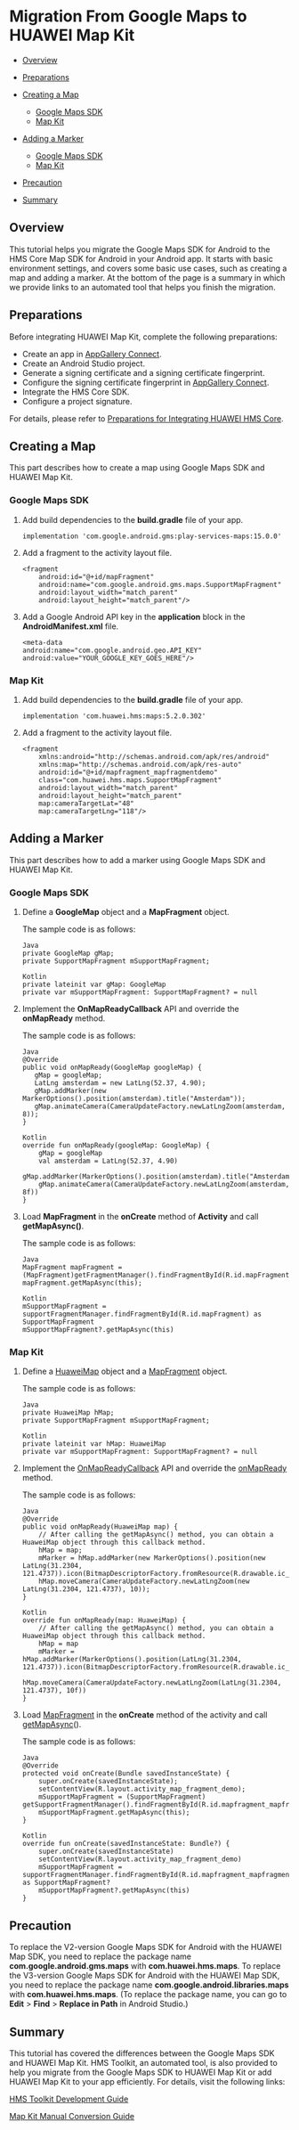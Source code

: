 # Migration From Google Maps to HUAWEI Map Kit<a name="EN-US_TOPIC_0000001099163558"></a>

-   [Overview](#section14565114715461)
-   [Preparations](#section831111183470)
-   [Creating a Map](#section8128184194818)
    -   [Google Maps SDK](#section1937014121494)
    -   [Map Kit](#section1090724194914)

-   [Adding a Marker](#section79311456184914)
    -   [Google Maps SDK](#section5442173845020)
    -   [Map Kit](#section1367459145020)

-   [Precaution](#section102770202518)
-   [Summary](#section64502410516)

## Overview<a name="section14565114715461"></a>

This tutorial helps you migrate the Google Maps SDK for Android to the HMS Core Map SDK for Android in your Android app. It starts with basic environment settings, and covers some basic use cases, such as creating a map and adding a marker. At the bottom of the page is a summary in which we provide links to an automated tool that helps you finish the migration. 

## Preparations<a name="section831111183470"></a>

Before integrating HUAWEI Map Kit, complete the following preparations:

-   Create an app in  [AppGallery Connect](https://developer.huawei.com/consumer/en/service/josp/agc/index.html).
-   Create an Android Studio project.
-   Generate a signing certificate and a signing certificate fingerprint. 
-   Configure the signing certificate fingerprint in  [AppGallery Connect](https://developer.huawei.com/consumer/en/service/josp/agc/index.html). 
-   Integrate the HMS Core SDK.
-   Configure a project signature.

For details, please refer to  [Preparations for Integrating HUAWEI HMS Core](https://developer.huawei.com/consumer/en/codelab/HMSPreparation/index.html#0).

## Creating a Map<a name="section8128184194818"></a>

This part describes how to create a map using Google Maps SDK and HUAWEI Map Kit. 

### Google Maps SDK<a name="section1937014121494"></a>

1.  Add build dependencies to the  **build.gradle**  file of your app. 

    ```
    implementation 'com.google.android.gms:play-services-maps:15.0.0'  
    ```

2.  Add a fragment to the activity layout file.

    ```
    <fragment   
        android:id="@+id/mapFragment"   
        android:name="com.google.android.gms.maps.SupportMapFragment"
        android:layout_width="match_parent"
        android:layout_height="match_parent"/>  
    ```

3.  Add a Google Android API key in the  **application**  block in the  **AndroidManifest.xml**  file.

    ```
    <meta-data 
    android:name="com.google.android.geo.API_KEY"
    android:value="YOUR_GOOGLE_KEY_GOES_HERE"/>
    ```


### Map Kit<a name="section1090724194914"></a>

1.  Add build dependencies to the  **build.gradle**  file of your app. 

    ```
    implementation 'com.huawei.hms:maps:5.2.0.302'
    ```

2.  Add a fragment to the activity layout file.

    ```
    <fragment
        xmlns:android="http://schemas.android.com/apk/res/android"  
        xmlns:map="http://schemas.android.com/apk/res-auto"  
        android:id="@+id/mapfragment_mapfragmentdemo"  
        class="com.huawei.hms.maps.SupportMapFragment"  
        android:layout_width="match_parent"  
        android:layout_height="match_parent"
        map:cameraTargetLat="48"
        map:cameraTargetLng="118"/>
    ```


## Adding a Marker<a name="section79311456184914"></a>

This part describes how to add a marker using Google Maps SDK and HUAWEI Map Kit. 

### Google Maps SDK<a name="section5442173845020"></a>

1.  Define a  **GoogleMap**  object and a  **MapFragment**  object.

    The sample code is as follows:

    ```
    Java
    private GoogleMap gMap; 
    private SupportMapFragment mSupportMapFragment;
    ```

    ```
    Kotlin
    private lateinit var gMap: GoogleMap
    private var mSupportMapFragment: SupportMapFragment? = null
    ```

2.  Implement the  **OnMapReadyCallback**  API and override the  **onMapReady**  method.

    The sample code is as follows:

    ```
    Java
    @Override
    public void onMapReady(GoogleMap googleMap) {  
       gMap = googleMap;  
       LatLng amsterdam = new LatLng(52.37, 4.90);  
       gMap.addMarker(new MarkerOptions().position(amsterdam).title("Amsterdam"));
       gMap.animateCamera(CameraUpdateFactory.newLatLngZoom(amsterdam, 8));
    }  
    ```

    ```
    Kotlin
    override fun onMapReady(googleMap: GoogleMap) {
        gMap = googleMap
        val amsterdam = LatLng(52.37, 4.90)
        gMap.addMarker(MarkerOptions().position(amsterdam).title("Amsterdam"))
        gMap.animateCamera(CameraUpdateFactory.newLatLngZoom(amsterdam, 8f))
    }
    ```

3.  Load  **MapFragment**  in the  **onCreate**  method of  **Activity**  and call  **getMapAsync\(\)**.

    The sample code is as follows:

    ```
    Java
    MapFragment mapFragment = (MapFragment)getFragmentManager().findFragmentById(R.id.mapFragment);  
    mapFragment.getMapAsync(this);
    ```

    ```
    Kotlin
    mSupportMapFragment = supportFragmentManager.findFragmentById(R.id.mapFragment) as SupportMapFragment
    mSupportMapFragment?.getMapAsync(this)
    ```


### Map Kit<a name="section1367459145020"></a>

1.  Define a  [HuaweiMap](en-us_topic_0000001098683684.md)  object and a  [MapFragment](en-us_topic_0000001099163506.md)  object.

    The sample code is as follows:

    ```
    Java
    private HuaweiMap hMap;
    private SupportMapFragment mSupportMapFragment;
    ```

    ```
    Kotlin
    private lateinit var hMap: HuaweiMap
    private var mSupportMapFragment: SupportMapFragment? = null
    ```

2.  Implement the  [OnMapReadyCallback](en-us_topic_0000001098843540.md)  API and override the  [onMapReady](en-us_topic_0000001098843540.md#section74342919481)  method.

    The sample code is as follows:

    ```
    Java
    @Override  
    public void onMapReady(HuaweiMap map) {
        // After calling the getMapAsync() method, you can obtain a HuaweiMap object through this callback method. 
        hMap = map;  
        mMarker = hMap.addMarker(new MarkerOptions().position(new LatLng(31.2304, 121.4737)).icon(BitmapDescriptorFactory.fromResource(R.drawable.ic_launcher_background)));  
        hMap.moveCamera(CameraUpdateFactory.newLatLngZoom(new LatLng(31.2304, 121.4737), 10));  
    }
    ```

    ```
    Kotlin
    override fun onMapReady(map: HuaweiMap) {
        // After calling the getMapAsync() method, you can obtain a HuaweiMap object through this callback method. 
        hMap = map
        mMarker = hMap.addMarker(MarkerOptions().position(LatLng(31.2304, 121.4737)).icon(BitmapDescriptorFactory.fromResource(R.drawable.ic_launcher_background)))
        hMap.moveCamera(CameraUpdateFactory.newLatLngZoom(LatLng(31.2304, 121.4737), 10f))
    }
    ```

3.  Load  [MapFragment](en-us_topic_0000001099163506.md)  in the  **onCreate**  method of the activity and call  [getMapAsync](en-us_topic_0000001099163506.md#section11704105017376)\(\).

    The sample code is as follows:

    ```
    Java
    @Override
    protected void onCreate(Bundle savedInstanceState) {
        super.onCreate(savedInstanceState);
        setContentView(R.layout.activity_map_fragment_demo);
        mSupportMapFragment = (SupportMapFragment) getSupportFragmentManager().findFragmentById(R.id.mapfragment_mapfragmentdemo);
        mSupportMapFragment.getMapAsync(this);
    }
    ```

    ```
    Kotlin
    override fun onCreate(savedInstanceState: Bundle?) {
        super.onCreate(savedInstanceState)
        setContentView(R.layout.activity_map_fragment_demo)
        mSupportMapFragment = supportFragmentManager.findFragmentById(R.id.mapfragment_mapfragmentdemo) as SupportMapFragment?
        mSupportMapFragment?.getMapAsync(this)
    }
    ```


## Precaution<a name="section102770202518"></a>

To replace the V2-version Google Maps SDK for Android with the HUAWEI Map SDK, you need to replace the package name  **com.google.android.gms.maps**  with  **com.huawei.hms.maps**. To replace the V3-version Google Maps SDK for Android with the HUAWEI Map SDK, you need to replace the package name  **com.google.android.libraries.maps**  with  **com.huawei.hms.maps**. \(To replace the package name, you can go to  **Edit**  \>  **Find**  \>  **Replace in Path**  in Android Studio.\)

## Summary<a name="section64502410516"></a>

This tutorial has covered the differences between the Google Maps SDK and HUAWEI Map Kit. HMS Toolkit, an automated tool, is also provided to help you migrate from the Google Maps SDK to HUAWEI Map Kit or add HUAWEI Map Kit to your app efficiently. For details, visit the following links:

[HMS Toolkit Development Guide](https://developer.huawei.com/consumer/en/doc/development/Tools-Guides/overview-0000001050060881)

[Map Kit Manual Conversion Guide](https://developer.huawei.com/consumer/en/doc/development/Tools-Guides/map-conversion-0000001050062227)

